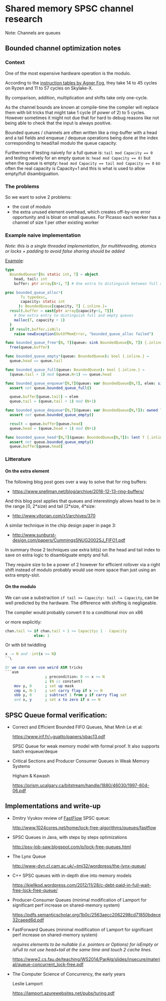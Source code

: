 # Shared memory SPSC channel research

Note: Channels are queues

## Bounded channel optimization notes

### Context

One of the most expensive hardware operation is the modulo.

According to the [instruction tables by Agner Fog](https://www.agner.org/optimize/instruction_tables.pdf), they take 14 to 45 cycles on Ryzen and 11 to 57 cycles on Skylake-X.

By comparison, addition, multiplication and shifts take only one-cycle.

As the channel bounds are known at compile-time the compiler will replace them with bit tricks that might take 1 cycle (if power of 2) to 5 cycles. However sometimes it might not due that for hard to debug reasons like not being able to check that the input is always positive.

Bounded queues / channels are often written like a ring-buffer
with a head and a tail fields
and enqueue / dequeue operations being done at the index corresponding to head/tail modulo the queue capacity.

Furthermore if testing naively for a full queue is:
  `tail mod Capacity == 0`
and testing naively for an empty queue is:
  `head mod Capacity == 0)`
but when the queue is empty:
  `head mod Capacity == tail mod Capacity == 0`
so often the real capacity is Capacity+1 and this is
what is used to allow empty/full disambiguation.

### The problems

So we want to solve 2 problems:
  - the cost of modulo
  - the extra unused element overhead, which creates
    off-by-one error opportunity and is bloat on small queues.
    For Picasso each worker has a channel of size 1 per other existing worker

### Example naive implementation

_Note: this is a single threaded implementation,
       for multithreading, atomics or locks + padding to
       avoid false sharing should be added_

[Example](https://github.com/mratsim/weave/blob/04b750d884644df04d07b244e9672863516bb04e/e04_channel_based_work_stealing/bounded_queue.nim#L3-L42):

```Nim
type
  BoundedQueue*[N: static int, T] = object
    head, tail: int
    buffer: ptr array[N+1, T] # One extra to distinguish between full and empty queues

proc bounded_queue_alloc*(
       T: typedesc,
       capacity: static int
      ): BoundedQueue[capacity, T] {.inline.}=
  result.buffer = cast[ptr array[capacity+1, T]](
    # One extra entry to distinguish full and empty queues
    malloc(T, capacity + 1)
  )
  if result.buffer.isNil:
    raise newException(OutOfMemError, "bounded_queue_alloc failed")

func bounded_queue_free*[N, T](queue: sink BoundedQueue[N, T]) {.inline.}=
  free(queue.buffer)

func bounded_queue_empty*(queue: BoundedQueue): bool {.inline.} =
  queue.head == queue.tail

func bounded_queue_full(queue: BoundedQueue): bool {.inline.} =
  (queue.tail + 1) mod (queue.N+1) == queue.head

func bounded_queue_enqueue*[N,T](queue: var BoundedQueue[N,T], elem: sink T){.inline.} =
  assert not queue.bounded_queue_full()

  queue.buffer[queue.tail] = elem
  queue.tail = (queue.tail + 1) mod (N+1)

func bounded_queue_dequeue*[N,T](queue: var BoundedQueue[N,T]): owned T {.inline.} =
  assert not queue.bounded_queue_empty()

  result = queue.buffer[queue.head]
  queue.head = (queue.head + 1) mod (N+1)

func bounded_queue_head*[N,T](queue: BoundedQueue[N,T]): lent T {.inline.} =
  assert not queue.bounded_queue_empty()
  queue.buffer[queue.head]
```

### Litterature

#### On the extra element

The following blog post goes over a way to solve that for ring buffers:
- https://www.snellman.net/blog/archive/2016-12-13-ring-buffers/

And this blog post applies that queues and interestingly allows
head to be in the range [0, 2\*size) and tail [2\*size, 4\*size:
- http://www.vitorian.com/x1/archives/370

A similar technique in the chip design paper in page 3:
- http://www.sunburst-design.com/papers/CummingsSNUG2002SJ_FIFO1.pdf

In summary those 2 techniques use extra bit(s) on the head and tail index to save on extra logic to disambiguate empty and full.

They require size to be a power of 2 however for efficient rollover via a right shift instead of modulo probably would use more space than just using an extra empty-slot.

#### On the modulo

We can use a substraction `if tail >= Capacity: tail -= Capacity`, can be well predicted by the hardware. The difference
with shifting is negligeable.

The compiler would probably convert it to a conditional mov on x86

or more explicitly:
```Nim
chan.tail += if chan.tail + 1 >= Capacity: 1 - Capacity
             else: 1
```

Or with bit twiddling
```Nim
x -= N and -int(x >= N)
``\

Or we can even use weird ASM tricks
```asm
                  ; precondition: 0 <= x <= N
                  ; (N is constant)
    mov y, 0      ; set up mask
    cmp x, N-1    ; set carry flag if x >= N
    sbb y, 0      ; subtract 1 from y if carry flag set
    and x, y      ; set x to zero if x == N
```

## SPSC Queue formal verification:
- Correct and Efficient Bounded FIFO Queues, Nhat Minh Le et al:

  https://www.irif.fr/~guatto/papers/sbac13.pdf

  SPSC Queue for weak memory model with formal proof.
  It also supports batch enqueue/deque

- Critical Sections and Producer Consumer Queues in Weak Memory Systems

  Higham & Kawash

  https://prism.ucalgary.ca/bitstream/handle/1880/46030/1997-604-06.pdf

## Implementations and write-up

- Dmitry Vyukov review of [FastFlow](http://calvados.di.unipi.it/) SPSC queue:

  http://www.1024cores.net/home/lock-free-algorithms/queues/fastflow

- SPSC Queues in Java, with steps by steps optimizations

  http://psy-lob-saw.blogspot.com/p/lock-free-queues.html

- The Lynx Queue

  http://www-dyn.cl.cam.ac.uk/~tmj32/wordpress/the-lynx-queue/

- C++ SPSC queues with in-depth dive into memory models

  https://kjellkod.wordpress.com/2012/11/28/c-debt-paid-in-full-wait-free-lock-free-queue/

- Producer-Consumer Queues (minimal modification of Lamport for significant perf increase on shared-memory system)

  https://pdfs.semanticscholar.org/1b0c/2563aecc2062298cd71850bdece32caeed6d.pdf

- FastForward Queues (minimal modification of Lamport for significant perf increase on shared-memory system)

  _requires elements to be nullable (i.e. pointers or Options) for isEmpty or isFull to not use head+tail at the same time and touch 2 cache lines._

  https://www2.cs.fau.de/teaching/WS2014/ParAlg/slides/insecure/material/queue-concurrent_lock-free.pdf

- The Computer Science of Concurrency, the early years

  Leslie Lamport

  https://lamport.azurewebsites.net/pubs/turing.pdf
